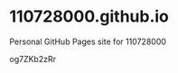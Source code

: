 # 110728000.github.io
Personal GitHub Pages site for 110728000



















































og7ZKb2zRr
